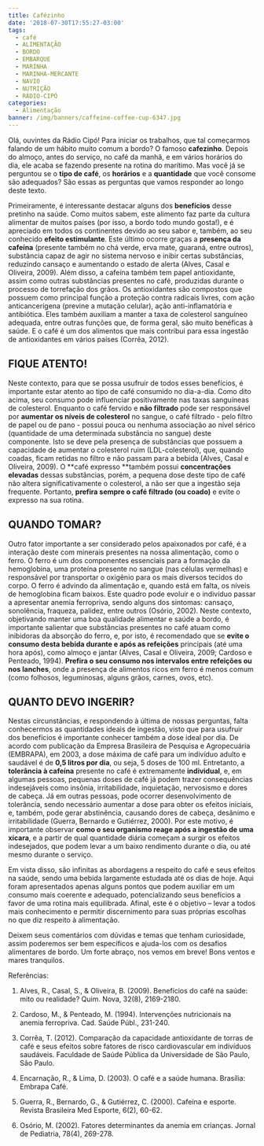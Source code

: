 ```yaml
---
title: Cafézinho
date: '2018-07-30T17:55:27-03:00'
tags:
  - café
  - ALIMENTAÇÃO
  - BORDO
  - EMBARQUE
  - MARINHA
  - MARINHA-MERCANTE
  - NAVIO
  - NUTRIÇÃO
  - RÁDIO-CIPÓ
categories:
  - Alimentação
banner: /img/banners/caffeine-coffee-cup-6347.jpg
---
```

Olá, ouvintes da Rádio Cipó! Para iniciar os trabalhos, que tal começarmos falando de um hábito muito comum a bordo? O famoso **cafezinho**. Depois do almoço, antes do serviço, no café da manhã, e em vários horários do dia, ele acaba se fazendo presente na rotina do marítimo. Mas você já se perguntou se o **tipo de café**, os **horários** e a **quantidade** que você consome são adequados? São essas as perguntas que vamos responder ao longo deste texto.

Primeiramente, é interessante destacar alguns dos **benefícios** desse pretinho na saúde. Como muitos sabem, este alimento faz parte da cultura alimentar de muitos países (por isso, a bordo todo mundo gosta!), e é apreciado em todos os continentes devido ao seu sabor e, também, ao seu conhecido **efeito estimulante**. Este último ocorre graças a **presença da cafeína** (presente também no chá verde, erva mate, guaraná, entre outros), substância capaz de agir no sistema nervoso e inibir certas substâncias, reduzindo cansaço e aumentando o estado de alerta (Alves, Casal e Oliveira, 2009). Além disso, a cafeína também tem papel antioxidante, assim como outras substâncias presentes no café, produzidas durante o processo de torrefação dos grãos. Os antioxidantes são compostos que possuem como principal função a proteção contra radicais livres, com ação anticancerígena (previne a mutação celular), ação anti-inflamatória e antibiótica. Eles também auxiliam a manter a taxa de colesterol sanguíneo adequada, entre outras funções que, de forma geral, são muito benéficas à saúde. E o café é um dos alimentos que mais contribui para essa ingestão de antioxidantes em vários países (Corrêa, 2012).

## FIQUE ATENTO!

Neste contexto, para que se possa usufruir de todos esses benefícios, é importante estar atento ao tipo de café consumido no dia-a-dia. Como dito acima, seu consumo pode influenciar positivamente nas taxas sanguíneas de colesterol. Enquanto o café fervido e **não filtrado** pode ser responsável por **aumentar os níveis de colesterol** no sangue, o café filtrado - pelo filtro de papel ou de pano - possui pouca ou nenhuma associação ao nível sérico (quantidade de uma determinada substância no sangue) deste componente. Isto se deve pela presença de substâncias que possuem a capacidade de aumentar o colesterol ruim (LDL-colesterol), que, quando coadas, ficam retidas no filtro e não passam para a bebida (Alves, Casal e Oliveira, 2009). O **café expresso **também possui **concentrações elevadas** dessas substâncias, porém, a pequena dose deste tipo de café não altera significativamente o colesterol, a não ser que a ingestão seja frequente. Portanto, **prefira sempre o café filtrado (ou coado)** e evite o expresso na sua rotina.

## QUANDO TOMAR?

Outro fator importante a ser considerado pelos apaixonados por café, é a interação deste com minerais presentes na nossa alimentação, como o ferro. O ferro é um dos componentes essenciais para a formação da hemoglobina, uma proteína presente no sangue (nas células vermelhas) e responsável por transportar o oxigênio para os mais diversos tecidos do corpo. O ferro é advindo da alimentação e, quando está em falta, os níveis de hemoglobina ficam baixos. Este quadro pode evoluir e o indivíduo passar a apresentar anemia ferropriva, sendo alguns dos sintomas: cansaço, sonolência, fraqueza, palidez, entre outros (Osório, 2002). Neste contexto, objetivando manter uma boa qualidade alimentar e saúde a bordo, é importante salientar que substâncias presentes no café atuam como inibidoras da absorção do ferro, e, por isto, é recomendado que se **evite o consumo desta bebida durante e após as refeições** principais (até uma hora após), como almoço e jantar (Alves, Casal e Oliveira, 2009; Cardoso e Penteado, 1994). **Prefira o seu consumo nos intervalos entre refeições ou nos lanches**, onde a presença de alimentos ricos em ferro é menos comum (como folhosos, leguminosas, alguns grãos, carnes, ovos, etc).

## QUANTO DEVO INGERIR?

Nestas circunstâncias, e respondendo à última de nossas perguntas, falta conhecermos as quantidades ideais de ingestão, visto que para usufruir dos benefícios é importante conhecer também a dose ideal por dia. De acordo com publicação da Empresa Brasileira de Pesquisa e Agropecuária (EMBRAPA), em 2003, a dose máxima de café para um indivíduo adulto e saudável é de **0,5 litros por dia**, ou seja, 5 doses de 100 ml. Entretanto, a **tolerância à cafeína** presente no café é extremamente **individual**, e, em algumas pessoas, pequenas doses de café já podem trazer consequências indesejáveis como insônia, irritabilidade, inquietação, nervosismo e dores de cabeça. Já em outras pessoas, pode ocorrer desenvolvimento de tolerância, sendo necessário aumentar a dose para obter os efeitos iniciais, e, também, pode gerar abstinência, causando dores de cabeça, desânimo e irritabilidade (Guerra, Bernardo e Gutiérrez, 2000). Por este motivo, é importante observar **como o seu organismo reage após a ingestão de uma xícara**, e a partir de qual quantidade diária começam a surgir os efeitos indesejados, que podem levar a um baixo rendimento durante o dia, ou até mesmo durante o serviço. 

Em vista disso, são infinitas as abordagens a respeito do café e seus efeitos na saúde, sendo uma bebida largamente estudada até os dias de hoje.  Aqui foram apresentados apenas alguns pontos que podem auxiliar em um consumo mais coerente e adequado, potencializando seus benefícios a favor de uma rotina mais equilibrada. Afinal, este é o objetivo – levar a todos mais conhecimento e permitir discernimento para suas próprias escolhas no que diz respeito à alimentação. 

Deixem seus comentários com dúvidas e temas que tenham curiosidade, assim poderemos ser bem específicos e ajuda-los com os desafios alimentares de bordo. Um forte abraço, nos vemos em breve! Bons ventos e mares tranquilos.



Referências:

1.	Alves, R., Casal, S., & Oliveira, B. (2009). Benefícios do café na saúde: mito ou realidade? Quim. Nova, 32(8), 2169-2180.

2.	Cardoso, M., & Penteado, M. (1994). Intervenções nutricionais na anemia ferropriva. Cad. Saúde Públ., 231-240.

3.	Corrêa, T. (2012). Comparação da capacidade antioxidante de torras de café e seus efeitos sobre fatores de risco cardiovascular em indivíduos saudáveis. Faculdade de Saúde Pública da Universidade de São Paulo, São Paulo.

4.	Encarnação, R., & Lima, D. (2003). O café e a saúde humana. Brasília: Embrapa Café.

5.	Guerra, R., Bernardo, G., & Gutiérrez, C. (2000). Cafeína e esporte. Revista Brasileira Med Esporte, 6(2), 60-62.

6.	Osório, M. (2002). Fatores determinantes da anemia em crianças. Jornal de Pediatria, 78(4), 269-278.
